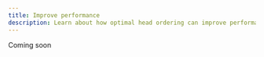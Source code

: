 ```yaml
---
title: Improve performance
description: Learn about how optimal head ordering can improve performance
---
```


Coming soon

